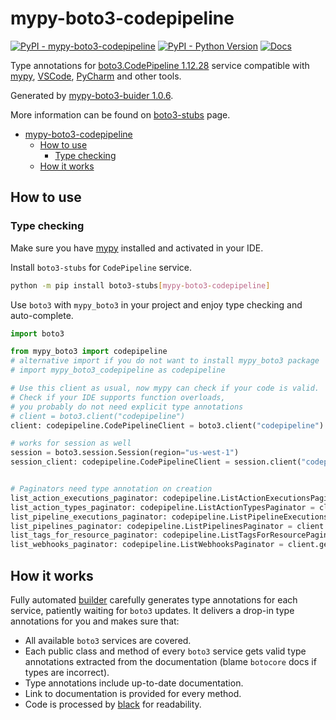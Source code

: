 # mypy-boto3-codepipeline

[![PyPI - mypy-boto3-codepipeline](https://img.shields.io/pypi/v/mypy-boto3-codepipeline.svg?color=blue)](https://pypi.org/project/mypy-boto3-codepipeline)
[![PyPI - Python Version](https://img.shields.io/pypi/pyversions/mypy-boto3-codepipeline.svg?color=blue)](https://pypi.org/project/mypy-boto3-codepipeline)
[![Docs](https://img.shields.io/readthedocs/mypy-boto3-builder.svg?color=blue)](https://mypy-boto3-builder.readthedocs.io/)

Type annotations for
[boto3.CodePipeline 1.12.28](https://boto3.amazonaws.com/v1/documentation/api/1.12.28/reference/services/codepipeline.html#CodePipeline) service
compatible with [mypy](https://github.com/python/mypy), [VSCode](https://code.visualstudio.com/),
[PyCharm](https://www.jetbrains.com/pycharm/) and other tools.

Generated by [mypy-boto3-buider 1.0.6](https://github.com/vemel/mypy_boto3_builder).

More information can be found on [boto3-stubs](https://pypi.org/project/boto3-stubs/) page.

- [mypy-boto3-codepipeline](#mypy-boto3-codepipeline)
  - [How to use](#how-to-use)
    - [Type checking](#type-checking)
  - [How it works](#how-it-works)

## How to use

### Type checking

Make sure you have [mypy](https://github.com/python/mypy) installed and activated in your IDE.

Install `boto3-stubs` for `CodePipeline` service.

```bash
python -m pip install boto3-stubs[mypy-boto3-codepipeline]
```

Use `boto3` with `mypy_boto3` in your project and enjoy type checking and auto-complete.

```python
import boto3

from mypy_boto3 import codepipeline
# alternative import if you do not want to install mypy_boto3 package
# import mypy_boto3_codepipeline as codepipeline

# Use this client as usual, now mypy can check if your code is valid.
# Check if your IDE supports function overloads,
# you probably do not need explicit type annotations
# client = boto3.client("codepipeline")
client: codepipeline.CodePipelineClient = boto3.client("codepipeline")

# works for session as well
session = boto3.session.Session(region="us-west-1")
session_client: codepipeline.CodePipelineClient = session.client("codepipeline")


# Paginators need type annotation on creation
list_action_executions_paginator: codepipeline.ListActionExecutionsPaginator = client.get_paginator("list_action_executions")
list_action_types_paginator: codepipeline.ListActionTypesPaginator = client.get_paginator("list_action_types")
list_pipeline_executions_paginator: codepipeline.ListPipelineExecutionsPaginator = client.get_paginator("list_pipeline_executions")
list_pipelines_paginator: codepipeline.ListPipelinesPaginator = client.get_paginator("list_pipelines")
list_tags_for_resource_paginator: codepipeline.ListTagsForResourcePaginator = client.get_paginator("list_tags_for_resource")
list_webhooks_paginator: codepipeline.ListWebhooksPaginator = client.get_paginator("list_webhooks")
```

## How it works

Fully automated [builder](https://github.com/vemel/mypy_boto3_builder) carefully generates
type annotations for each service, patiently waiting for `boto3` updates. It delivers
a drop-in type annotations for you and makes sure that:

- All available `boto3` services are covered.
- Each public class and method of every `boto3` service gets valid type annotations
  extracted from the documentation (blame `botocore` docs if types are incorrect).
- Type annotations include up-to-date documentation.
- Link to documentation is provided for every method.
- Code is processed by [black](https://github.com/psf/black) for readability.